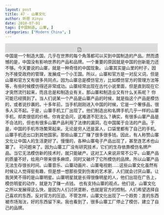 ```yaml
---
layout: post
title: 47 - 山寨文化
author: 昕煜 Xinyu
date: 2010-07-01
tags: [中国制造, 山寨, ]
categories: ["Modern China", ]
---
```


<iframe src="https://archive.org/embed/slowchinese_201909/Slow_Chinese_047.mp3" width="500" height="30" frameborder="0" webkitallowfullscreen="true" mozallowfullscreen="true" allowfullscreen></iframe>
中国是一个制造大国，几乎在世界的每个角落都可以买到中国制造的产品。然而遗憾的是，中国没有影响世界的产品和品牌。一个重要的原因就是中国的创新能力还不够。今天要说的山寨，就是一种奇怪的中国现象。
山寨其实是山里的村子，因为不接受政府的管理，发展成一个小王国。所以，山寨和官方是一对反义词，但是山寨和官方又有很多共同点。因为山寨总是模仿官方，比如模仿官方的管理方法等等，有些时候模仿得还非常成功。山寨经常出现在古代小说里面，但是直到现在它才突然流行起来，而且总是和制造业有关。那山寨和制造业又有什么关系呢？
你可能已经猜到了。当人们说某一个产品是山寨产品的时候，就是指这个产品是模仿的，或者说抄袭的。十多年前，当手机刚刚进入中国的时候，它是一个奢侈品，很多人买不起。于是，山寨手机工厂出现了。他们制造出和名牌手机几乎一样的山寨手机，却卖很低的价格。你肯定会问，这难道不犯法么？确实，有很多山寨产品是不合法的，但也有很多山寨产品利用了法律的漏洞，在中国属于合法的产品。于是，中国的手机市场繁荣起来。无论是穷人还是富人，口袋里都有了自己的手机。山寨手机还出口到其他国家。那些山寨工厂赚了很多很多钱。因此，有人称赞山寨文化让中国人的生活更好了。慢慢的，各种山寨电子产品出现了，甚至连艺术也山寨了。
可问题来了。因为山寨工厂没有研究技术，它们的生存依靠模仿名牌产品。当它无法模仿新的技术时，就只能破产。这对工人来说非常不公平。山寨产品的质量不好，给用户带来很多麻烦，同时又破坏了它所模仿的品牌。所以山寨产品无法生存很长时间。山寨音乐、山寨动画片、山寨电视剧……这些山寨文化虽然有时候让人觉得挺有趣，但是想一想那些受到伤害的艺术家，人们就会讨厌山寨。让我哭笑不得的是山寨明星。山寨明星就是长得很像明星的人，他们出现在广告上，模仿明星的动作，就是为了赚一点钱。
也有支持山寨的观点。他们说，山寨文化之所以发展得这么快，是因为人们讨厌垄断，也就是官方的控制。人们希望选择自己喜欢的东西，反对官方的压迫。不管怎样，山寨文化出现了一个趋势：差的东西被市场淘汰，好的东西留下来。我也看到了，很多山寨工厂停止了模仿，建立了自己的品牌。
 
